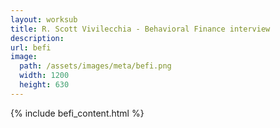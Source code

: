 ```yaml
---
layout: worksub
title: R. Scott Vivilecchia - Behavioral Finance interview
description: 
url: befi
image:
  path: /assets/images/meta/befi.png
  width: 1200
  height: 630
---
```


<div class="container">
	<div class="row">
		<div class="dark-content-box col-10 offset-1 col-md-8 offset-md-2">
			{% include befi_content.html %}
		</div>
	</div>
</div>
